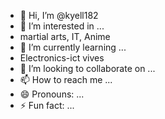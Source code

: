 - 👋 Hi, I’m @kyell182
- 👀 I’m interested in ...
- martial arts, IT, Anime
- 🌱 I’m currently learning ...
- Electronics-ict vives
- 💞️ I’m looking to collaborate on ...
- 📫 How to reach me ...
- 😄 Pronouns: ...
- ⚡ Fun fact: ...

<!---
kyell182/kyell182 is a ✨ special ✨ repository because its `README.md` (this file) appears on your GitHub profile.
You can click the Preview link to take a look at your changes.
--->
